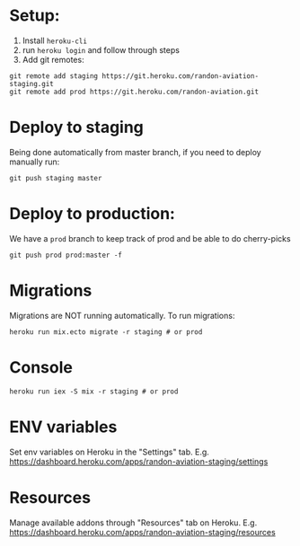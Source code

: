 # Setup:
1. Install `heroku-cli`
2. run `heroku login` and follow through steps
3. Add git remotes:
```
git remote add staging https://git.heroku.com/randon-aviation-staging.git
git remote add prod https://git.heroku.com/randon-aviation.git
```

# Deploy to staging
Being done automatically from master branch, if you need to deploy manually run:
```
git push staging master
```

# Deploy to production:
We have a `prod` branch to keep track of prod and be able to do cherry-picks
```
git push prod prod:master -f
```

# Migrations
Migrations are NOT running automatically. To run migrations:
```
heroku run mix.ecto migrate -r staging # or prod
```

# Console
```
heroku run iex -S mix -r staging # or prod
```

# ENV variables
Set env variables on Heroku in the "Settings" tab. E.g.
https://dashboard.heroku.com/apps/randon-aviation-staging/settings

# Resources
Manage available addons through "Resources" tab on Heroku. E.g.
https://dashboard.heroku.com/apps/randon-aviation-staging/resources
